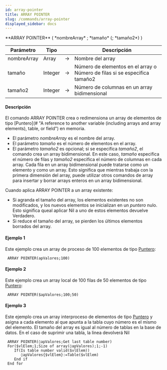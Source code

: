 ```yaml
---
id: array-pointer
title: ARRAY POINTER
slug: /commands/array-pointer
displayed_sidebar: docs
---
```


<!--REF #_command_.ARRAY POINTER.Syntax-->**ARRAY POINTER** ( *nombreArray* ; *tamaño* {; *tamaño2*} )<!-- END REF-->
<!--REF #_command_.ARRAY POINTER.Params-->
| Parámetro | Tipo |  | Descripción |
| --- | --- | --- | --- |
| nombreArray | Array | &srarr; | Nombre del array |
| tamaño | Integer | &srarr; | Número de elementos en el array o Número de filas si se especifica tamaño2 |
| tamaño2 | Integer | &srarr; | Número de columnas en un array bidimensional |

<!-- END REF-->

#### Descripción 

<!--REF #_command_.ARRAY POINTER.Summary-->El comando ARRAY POINTER crea o redimensiona un array de elementos de tipo [Puntero](# "A reference to another variable (including arrays and array elements), table, or field") en memoria.<!-- END REF-->

* El parámetro *nombreArray* es el nombre del array.
* El parámetro *tamaño* es el número de elementos en el array.
* El parámetro *tamaño2* es opcional; si se especifica *tamaño2*, el comando crea un array bidimensional. En este caso, *tamaño* especifica el número de filas y *tamaño2* especifica el número de columnas en cada array. Cada fila en un array bidimensional puede tratarse como un elemento y como un array. Esto significa que mientras trabaja con la primera dimensión del array, puede utilizar otros comandos de array para insertar y borrar arrays enteros en un array bidimensional.

Cuando aplica ARRAY POINTER a un array existente:

* Si agranda el tamaño del array, los elementos existentes no son modificados, y los nuevos elementos se inicializan en un *puntero* nulo. Esto significa queal aplicar Nil a uno de estos elementos devuelve Verdadero.
* Si reduce el tamaño del array, se pierden los últimos elementos borrados del array.

#### Ejemplo 1 

Este ejemplo crea un array de proceso de 100 elementos de tipo [Puntero](# "A reference to another variable (including arrays and array elements), table, or field"):

```4d
 ARRAY POINTER(apValores;100)
```

#### Ejemplo 2 

Este ejemplo crea un array local de 100 filas de 50 elementos de tipo [Puntero](# "A reference to another variable (including arrays and array elements), table, or field"):

```4d
 ARRAY POINTER($apValores;100;50)
```

#### Ejemplo 3 

Este ejemplo crea un array interproceso de elementos de tipo [Puntero](# "A reference to another variable (including arrays and array elements), table, or field") y asigna a cada elemento al que apunta a la tabla cuyo número es el mismo del elemento. El tamaño del array es igual al número de tablas en la base de datos. En el caso de suprimir una tabla, la linea devolverá Nil

```4d
 ARRAY POINTER(◊apValores;Get last table number)
 For($vlElem;1;Size of array(◊apValores);1;-1)
    If(Is table number valid($vlElem))
       ◊apValores{$vlElem}:=Table($vlElem)
    End if
 End for
```
